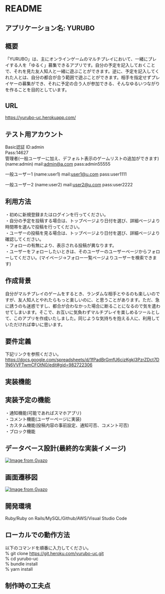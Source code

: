 # README

## アプリケーション名: YURUBO

## 概要
「YURUBO」は、主にオンラインゲームのマルチプレイにおいて、一緒にプレイする人を「ゆるく」募集できるアプリです。自分の予定を記入しておくことで、それを見た友人知人と一緒に遊ぶことができます。逆に、予定を記入してくれた人とは、自分の都合が合う範囲で遊ぶことができます。相手を指定せずプレイヤーの募集ができ、それに予定の合う人が参加できる、そんなゆるいつながりを作ることを目的としています。

## URL
https://yurubo-uc.herokuapp.com/

## テスト用アカウント
Basic認証
ID:admin  
Pass:14627  
管理者(一般ユーザーに加え、デフォルト表示のゲームリストの追加ができます)
(name:admin)
mail:admin@a.com
pass:admin55555

一般ユーザー1
(name:user1)
mail:user1@u.com
pass:user1111

一般ユーザー2
(name:user2)
mail:user2@u.com
pass:user2222

## 利用方法
・初めに新規登録またはログインを行ってください。  
・自分の予定を投稿する場合は、トップページより日付を選び、詳細ページより時間帯を選んで投稿を行ってください。  
・ユーザーの投稿を見る場合は、トップページより日付を選び、詳細ページより確認してください。  
・フォローの有無により、表示される投稿が異なります。  
・ユーザーをフォローしたいときは、そのユーザーのユーザーページからフォローしてください。(マイページ→フォロー一覧ページよりユーザーを検索できます)  


## 作成背景
自分がマルチプレイのゲームをするとき、ランダムな相手とやるのも楽しいのですが、友人知人とやれたらもっと楽しいのに、と思うことがあります。ただ、急に誘うのも迷惑ですし、都合が合わなかった場合に断ることになるので気を遣わせてしまいます。そこで、お互いに気負わずマルチプレイを楽しめるツールとして、このアプリを作成いたしました。同じような気持ちを抱える人に、利用していただければ幸いに思います。

## 要件定義
下記リンクを参照ください。
https://docs.google.com/spreadsheets/d/1fPadBrGmfU6cizKgkI3PzrZDct7D1N6VVFTwmCFOtN0/edit#gid=982722306

## 実装機能


## 実装予定の機能
・通知機能(可能であればスマホアプリ)  
・コメント機能(ユーザーページに実装)  
・カスタム機能(投稿内容の事前設定、通知可否、コメント可否)  
・ブロック機能

## データベース設計(最終的な実装イメージ)
[![Image from Gyazo](https://i.gyazo.com/a23140b3bcce7465bdef97ee7e3823ce.png)](https://gyazo.com/a23140b3bcce7465bdef97ee7e3823ce)
## 画面遷移図
[![Image from Gyazo](https://i.gyazo.com/313baf69e3a7ab25df1de3cedb23c5fe.png)](https://gyazo.com/313baf69e3a7ab25df1de3cedb23c5fe)
## 開発環境
Ruby/Ruby on Rails/MySQL/Github/AWS/Visual Studio Code

## ローカルでの動作方法
以下のコマンドを順番に入力してください。  
% git clone https://git.heroku.com/yurubo-uc.git  
% cd yurubo-uc  
% bundle install  
% yarn install

## 制作時の工夫点



